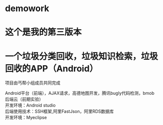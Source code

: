 # demowork
# 这个是我的第三版本


# 一个垃圾分类回收，垃圾知识检索，垃圾回收的APP（Android）

项目由丐帮小组成员共同完成

Android平台（前端），AJAX请求，高德地图开发，腾讯bugly代码检测，bmob后端云（前期实验）<br>
   开发环境：Android studio<br>
后端使用技术：SSH框架,阿里FastJson，阿里RDS数据库<br>
   开发环境：Myeclipse<br>
